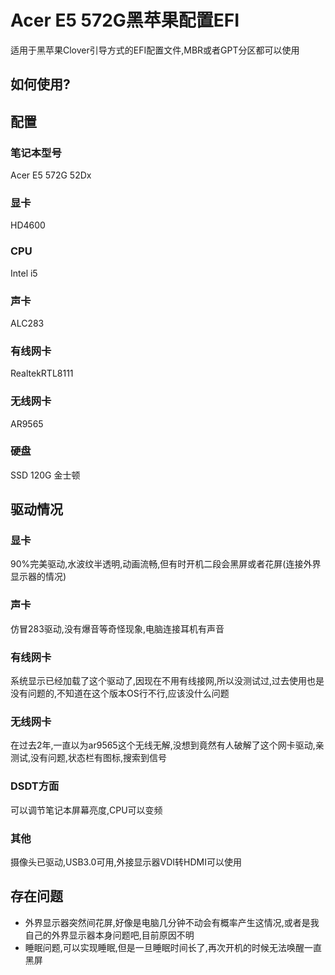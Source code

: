 # Acer E5 572G黑苹果配置EFI
适用于黑苹果Clover引导方式的EFI配置文件,MBR或者GPT分区都可以使用

## 如何使用?

## 配置
### 笔记本型号
Acer E5 572G 52Dx

### 显卡
HD4600

### CPU
Intel i5


### 声卡
ALC283

### 有线网卡
RealtekRTL8111

### 无线网卡
AR9565

### 硬盘
SSD 120G 金士顿

## 驱动情况
### 显卡
90%完美驱动,水波纹半透明,动画流畅,但有时开机二段会黑屏或者花屏(连接外界显示器的情况)

### 声卡
仿冒283驱动,没有爆音等奇怪现象,电脑连接耳机有声音

### 有线网卡
系统显示已经加载了这个驱动了,因现在不用有线接网,所以没测试过,过去使用也是没有问题的,不知道在这个版本OS行不行,应该没什么问题

### 无线网卡
在过去2年,一直以为ar9565这个无线无解,没想到竟然有人破解了这个网卡驱动,亲测试,没有问题,状态栏有图标,搜索到信号

### DSDT方面
可以调节笔记本屏幕亮度,CPU可以变频

### 其他
摄像头已驱动,USB3.0可用,外接显示器VDI转HDMI可以使用

## 存在问题
* 外界显示器突然间花屏,好像是电脑几分钟不动会有概率产生这情况,或者是我自己的外界显示器本身问题吧,目前原因不明
* 睡眠问题,可以实现睡眠,但是一旦睡眠时间长了,再次开机的时候无法唤醒一直黑屏

